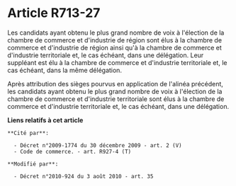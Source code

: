 # Article R713-27

Les candidats ayant obtenu le plus grand nombre de voix à l'élection de la chambre de commerce et d'industrie de région sont
élus à la chambre de commerce et d'industrie de région ainsi qu'à la chambre de commerce et d'industrie territoriale et, le
cas échéant, dans une délégation. Leur suppléant est élu à la chambre de commerce et d'industrie territoriale et, le cas
échéant, dans la même délégation. 

Après attribution des sièges pourvus en application de l'alinéa précédent, les candidats ayant obtenu le plus grand nombre de
voix à l'élection de la chambre de commerce et d'industrie territoriale sont élus à la chambre de commerce et d'industrie
territoriale et, le cas échéant, dans une délégation.

**Liens relatifs à cet article**

	**Cité par**:

	  - Décret n°2009-1774 du 30 décembre 2009 - art. 2 (V)
	  - Code de commerce. - art. R927-4 (T)

	**Modifié par**:

	  - Décret n°2010-924 du 3 août 2010 - art. 35
